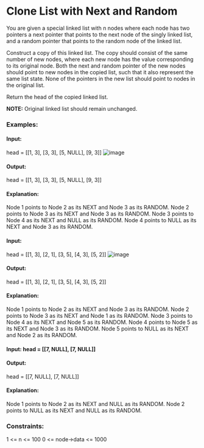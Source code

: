 # Clone List with Next and Random
You are given a special linked list with n nodes where each node has two pointers a next pointer that points to the next node of the singly linked list, and a random pointer that points to the random node of the linked list.

Construct a copy of this linked list. The copy should consist of the same number of new nodes, where each new node has the value corresponding to its original node. Both the next and random pointer of the new nodes should point to new nodes in the copied list, such that it also represent the same list state. None of the pointers in the new list should point to nodes in the original list.

Return the head of the copied linked list.

**NOTE:** Original linked list should remain unchanged.

### Examples:
#### Input: 
head = [[1, 3], [3, 3], [5, NULL], [9, 3]] 
![image](https://github.com/user-attachments/assets/dd622f73-4c02-41b3-8bc7-a48c8784bb76)
#### Output: 
head = [[1, 3], [3, 3], [5, NULL], [9, 3]] 
#### Explanation: 
Node 1 points to Node 2 as its NEXT and Node 3 as its RANDOM.
Node 2 points to Node 3 as its NEXT and Node 3 as its RANDOM.
Node 3 points to Node 4 as its NEXT and NULL as its RANDOM.
Node 4 points to NULL as its NEXT and Node 3 as its RANDOM.

#### Input:
head = [[1, 3], [2, 1], [3, 5], [4, 3], [5, 2]]
![image](https://github.com/user-attachments/assets/d99fd894-46f6-46bd-8dd8-826732b6aa2d)
#### Output: 
head = [[1, 3], [2, 1], [3, 5], [4, 3], [5, 2]]
#### Explanation: 
Node 1 points to Node 2 as its NEXT and Node 3 as its RANDOM.
Node 2 points to Node 3 as its NEXT and Node 1 as its RANDOM.
Node 3 points to Node 4 as its NEXT and Node 5 as its RANDOM.
Node 4 points to Node 5 as its NEXT and Node 3 as its RANDOM.
Node 5 points to NULL as its NEXT and Node 2 as its RANDOM.

#### Input: head = [[7, NULL], [7, NULL]]
#### Output:
head = [[7, NULL], [7, NULL]]
#### Explanation: 
Node 1 points to Node 2 as its NEXT and NULL as its RANDOM.
Node 2 points to NULL as its NEXT and NULL as its RANDOM.

### Constraints:
1 <= n <= 100
0 <= node->data <= 1000



